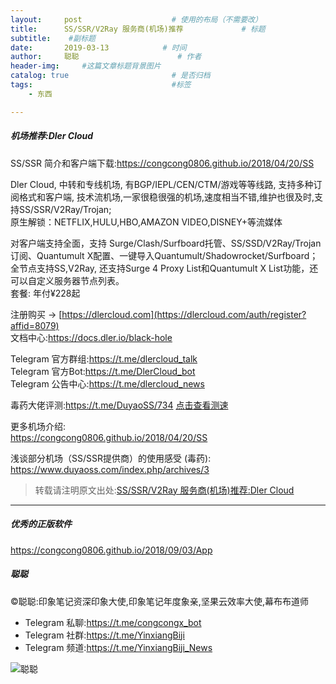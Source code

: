```yaml
---
layout:     post                    # 使用的布局（不需要改）
title:      SS/SSR/V2Ray 服务商(机场)推荐             # 标题 
subtitle:    #副标题
date:       2019-03-13            # 时间
author:     聪聪                      # 作者
header-img:     #这篇文章标题背景图片
catalog: true                       # 是否归档
tags:                               #标签
    - 东西

---
```


##### 机场推荐:Dler Cloud

SS/SSR 简介和客户端下载:<https://congcong0806.github.io/2018/04/20/SS>

Dler Cloud, 中转和专线机场, 有BGP/IEPL/CEN/CTM/游戏等等线路, 支持多种订阅格式和客户端, 技术流机场,一家很稳很强的机场,速度相当不错,维护也很及时,支持SS/SSR/V2Ray/Trojan;<br>
原生解锁：NETFLIX,HULU,HBO,AMAZON VIDEO,DISNEY+等流媒体<br/>

对客户端支持全面，支持 Surge/Clash/Surfboard托管、SS/SSD/V2Ray/Trojan订阅、Quantumult X配置、一键导入Quantumult/Shadowrocket/Surfboard；<br>
全节点支持SS,V2Ray, 还支持Surge 4 Proxy List和Quantumult X List功能，还可以自定义服务器节点列表。<br/>
套餐: 年付¥228起<br/>

注册购买 → [https://dlercloud.com](https://dlercloud.com/auth/register?affid=8079)<br/>
文档中心:<https://docs.dler.io/black-hole>

Telegram 官方群组:<https://t.me/dlercloud_talk><br>
Telegram 官方Bot:<https://t.me/DlerCloud_bot><br>
Telegram 公告中心:<https://t.me/dlercloud_news>

毒药大佬评测:<https://t.me/DuyaoSS/734>
[点击查看测速](http://ww1.sinaimg.cn/large/9b84e6acly1g3ijv4ejpqj20he3kcnjv.jpg)<br/>

更多机场介绍:<br>
<https://congcong0806.github.io/2018/04/20/SS>

浅谈部分机场（SS/SSR提供商）的使用感受 (毒药):<br>
<https://www.duyaoss.com/index.php/archives/3>

> 转载请注明原文出处:[SS/SSR/V2Ray 服务商(机场)推荐:Dler Cloud](https://congcong0806.github.io/2019/03/13/DlerCloud)

- - - -

##### 优秀的正版软件
<https://congcong0806.github.io/2018/09/03/App>

##### 聪聪
&copy;聪聪:印象笔记资深印象大使,印象笔记年度象亲,坚果云效率大使,幕布布道师

* Telegram 私聊:<https://t.me/congcongx_bot>
* Telegram 社群:<https://t.me/YinxiangBiji>
* Telegram 频道:<https://t.me/YinxiangBiji_News>

![聪聪](https://i.v2ex.co/3wc207g5.png) 
